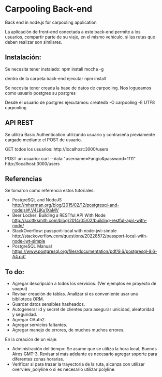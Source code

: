 # Carpooling Back-end
Back end in node.js for carpooling application

La aplicación de front-end conectada a este back-end permite a los usuarios, compartir parte de su viaje, en el mismo vehículo, si las rutas que deben
realizar son similares.

Instalación:
------------
Se necesita tener instalado:
npm install mocha -g

dentro de la carpeta back-end ejecutar
npm install

Se necesita tener creada la base de datos de carpooling.
Nos logueamos como usuario postgres
su postgres

Desde el usuario de postgres ejecutamos:
createdb -O carpooling -E UTF8 carpooling

API REST
--------
Se utiliza Basic Authentication utilizando usuario y contraseña previamente cargado mediante el POST de usuario.

GET todos los usuarios: 
http://localhost:3000/users

POST un usuario: 
curl --data "username=Fangio&password=1111" http://localhost:3000/users

Referencias
-----------
Se tomaron como referencia estos tutoriales:
* PostgreSQL and NodeJS
	http://mherman.org/blog/2015/02/12/postgresql-and-nodejs/#.V4LjKu1XaMV
* Beer Locker: Building a RESTful API With Node
	http://scottksmith.com/blog/2014/05/02/building-restful-apis-with-node/
* StackOverflow: passport-local with node-jwt-simple
	http://stackoverflow.com/questions/20228572/passport-local-with-node-jwt-simple
* PostgreSQL Manual
	https://www.postgresql.org/files/documentation/pdf/9.6/postgresql-9.6-A4.pdf

To do:
------
* Agregar descripción a todos los servicios. (Ver ejemplos en proyecto de soapui)
* Revisar creación de tablas. Analizar si es conveniente usar una biblioteca ORM.
* Guardar datos sensibles hasheados.
* Autogenerar id y secret de clientes para asegurar unicidad, aleatoridad y seguridad.
* Agregar OAuth2.
* Agregar servicios faltantes.
* Agregar manejo de errores, de muchos muchos errores.

En la creación de un viaje:
* Administración del tiempo: Se asume que se utiliza la hora local, Buenos Aires GMT-3. Revisar si más adelante es necesario agregar soporte para diferentes zonas horarias.
* Verificar si para trazar la trayectoria de la ruta, alcanza con utilizar overview_polyline o si es necesario utilizar polyline.
